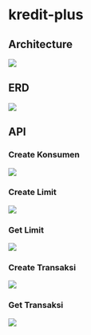 # kredit-plus

## Architecture
![](./misc/img/1.png)
## ERD
![](./misc/img/2.png)
## API
### Create Konsumen
![](./misc/img/3.png)
### Create Limit
![](./misc/img/4.png)
### Get Limit
![](./misc/img/5.png)
### Create Transaksi
![](./misc/img/6.png)
### Get Transaksi
![](./misc/img/7.png)
